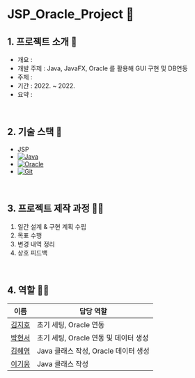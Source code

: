 # JSP_Oracle_Project 🐥


## 1. 프로젝트 소개 🚀

- 개요 : 
- 개발 주제 : Java, JavaFX, Oracle 를 활용해 GUI 구현 및 DB연동
- 주제 : 
- 기간 : 2022. ~ 2022.
- 요약 : 

<br />

## 2. 기술 스택 📍

- JSP
- <a href="" target="_blank"><img alt="Java" src="https://img.shields.io/badge/java-%23ED8B00.svg?&style=flat-square&logo=java&logoColor=white"/></a>
- <a href="" target="_blank"><img alt="Oracle" src ="https://img.shields.io/badge/oracle%20-%23F00000.svg?&style=flat-square&logo=oracle&logoColor=white" /></a>
- <a href="" target="_blank"><img alt="Git" src="https://img.shields.io/badge/git%20-%23F05033.svg?&style=flat-square&logo=git&logoColor=white"/></a> 

<br/>

## 3. 프로젝트 제작 과정 ✍🏻

1. 일간 설계 & 구현 계획 수립
2. 목표 수행
3. 변경 내역 정리
4. 상호 피드백  
<br/>

## 4. 역할 👋🏻

| 이름                                       | 담당 역할                                         |
| ------------------------------------------ | ------------------------------------------------- |
| [김지호](https://github.com/jihokim86)     | 초기 세팅, Oracle 연동          |
| [박현서](https://github.com/bhs0906)       | 초기 세팅, Oracle 연동 및 데이터 생성  |
| [김혜영](https://github.com/hyk8386)       | Java 클래스 작성, Oracle 데이터 생성        |
| [이기웅](https://github.com/lkw-7859)      | Java 클래스 작성  |
<br/>




<!-- ## 6. 프로젝트 설치 및 실행 ✨
<br/>
1. Git Clone
```plaintext
git clone https://github.com/PreOnBoarding-Team17/Week4_JavaScript.git
```
2. 순서대로 입력해주세요.
```plaintext
npm install
npm run build
npm run dev
```
<br/> -->
